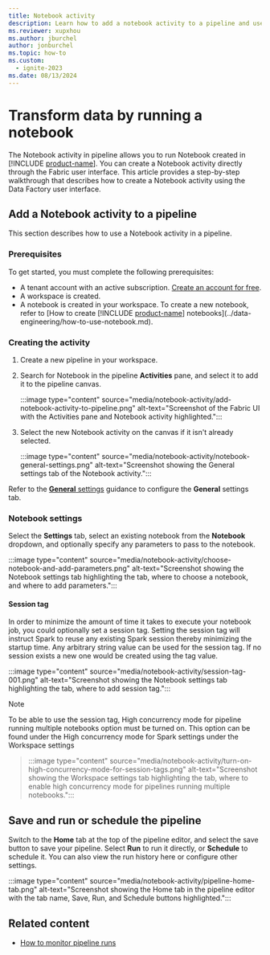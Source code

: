 ```yaml
---
title: Notebook activity
description: Learn how to add a notebook activity to a pipeline and use it to invoke a notebook.
ms.reviewer: xupxhou
ms.author: jburchel
author: jonburchel
ms.topic: how-to
ms.custom:
  - ignite-2023
ms.date: 08/13/2024
---
```


# Transform data by running a notebook

The Notebook activity in pipeline allows you to run Notebook created in [!INCLUDE [product-name](../includes/product-name.md)]. You can create a Notebook activity directly through the Fabric user interface. This article provides a step-by-step walkthrough that describes how to create a Notebook activity using the Data Factory user interface.

## Add a Notebook activity to a pipeline

This section describes how to use a Notebook activity in a pipeline.

### Prerequisites

To get started, you must complete the following prerequisites:

- A tenant account with an active subscription. [Create an account for free](../fundamentals/fabric-trial.md).
- A workspace is created.
- A notebook is created in your workspace. To create a new notebook, refer to [How to create [!INCLUDE [product-name](../includes/product-name.md)] notebooks](../data-engineering/how-to-use-notebook.md).

### Creating the activity

1. Create a new pipeline in your workspace.
1. Search for Notebook in the pipeline **Activities** pane, and select it to add it to the pipeline canvas.

   :::image type="content" source="media/notebook-activity/add-notebook-activity-to-pipeline.png" alt-text="Screenshot of the Fabric UI with the Activities pane and Notebook activity highlighted.":::

1. Select the new Notebook activity on the canvas if it isn't already selected.

   :::image type="content" source="media/notebook-activity/notebook-general-settings.png" alt-text="Screenshot showing the General settings tab of the Notebook activity.":::

Refer to the [**General** settings](activity-overview.md#general-settings) guidance to configure the **General** settings tab.

### Notebook settings

Select the **Settings** tab, select an existing notebook from the **Notebook** dropdown, and optionally specify any parameters to pass to the notebook.

:::image type="content" source="media/notebook-activity/choose-notebook-and-add-parameters.png" alt-text="Screenshot showing the Notebook settings tab highlighting the tab, where to choose a notebook, and where to add parameters.":::

#### Session tag

In order to minimize the amount of time it takes to execute your notebook job, you could optionally set a session tag. Setting the session tag will instruct Spark to reuse any existing Spark session thereby minimizing the startup time. Any arbitrary string value can be used for the session tag. If no session exists a new one would be created using the tag value.

:::image type="content" source="media/notebook-activity/session-tag-001.png" alt-text="Screenshot showing the Notebook settings tab highlighting the tab, where to add session tag.":::

> [!NOTE]
> To be able to use the session tag, High concurrency mode for pipeline running multiple notebooks option must be turned on. This option can be found under the High concurrency mode for Spark settings under the Workspace settings

> :::image type="content" source="media/notebook-activity/turn-on-high-concurrency-mode-for-session-tags.png" alt-text="Screenshot showing the Workspace settings tab highlighting the tab, where to enable high concurrency mode for pipelines running multiple notebooks.":::

## Save and run or schedule the pipeline

Switch to the **Home** tab at the top of the pipeline editor, and select the save button to save your pipeline.  Select **Run** to run it directly, or **Schedule** to schedule it.  You can also view the run history here or configure other settings.

:::image type="content" source="media/notebook-activity/pipeline-home-tab.png" alt-text="Screenshot showing the Home tab in the pipeline editor with the tab name, Save, Run, and Schedule buttons highlighted.":::

## Related content

- [How to monitor pipeline runs](monitor-pipeline-runs.md)
